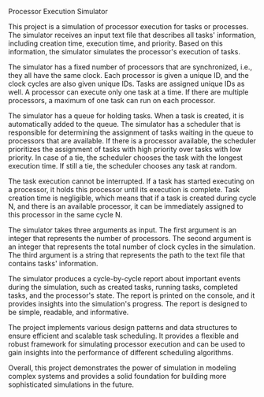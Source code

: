 Processor Execution Simulator

This project is a simulation of processor execution for tasks or processes. The simulator receives an input text file that describes all tasks' information, including creation time, execution time, and priority. Based on this information, the simulator simulates the processor's execution of tasks.

The simulator has a fixed number of processors that are synchronized, i.e., they all have the same clock. Each processor is given a unique ID, and the clock cycles are also given unique IDs. Tasks are assigned unique IDs as well. A processor can execute only one task at a time. If there are multiple processors, a maximum of one task can run on each processor.

The simulator has a queue for holding tasks. When a task is created, it is automatically added to the queue. The simulator has a scheduler that is responsible for determining the assignment of tasks waiting in the queue to processors that are available. If there is a processor available, the scheduler prioritizes the assignment of tasks with high priority over tasks with low priority. In case of a tie, the scheduler chooses the task with the longest execution time. If still a tie, the scheduler chooses any task at random. 

The task execution cannot be interrupted. If a task has started executing on a processor, it holds this processor until its execution is complete. Task creation time is negligible, which means that if a task is created during cycle N, and there is an available processor, it can be immediately assigned to this processor in the same cycle N.

The simulator takes three arguments as input. The first argument is an integer that represents the number of processors. The second argument is an integer that represents the total number of clock cycles in the simulation. The third argument is a string that represents the path to the text file that contains tasks' information.

The simulator produces a cycle-by-cycle report about important events during the simulation, such as created tasks, running tasks, completed tasks, and the processor's state. The report is printed on the console, and it provides insights into the simulation's progress. The report is designed to be simple, readable, and informative.

The project implements various design patterns and data structures to ensure efficient and scalable task scheduling. It provides a flexible and robust framework for simulating processor execution and can be used to gain insights into the performance of different scheduling algorithms.

Overall, this project demonstrates the power of simulation in modeling complex systems and provides a solid foundation for building more sophisticated simulations in the future.
